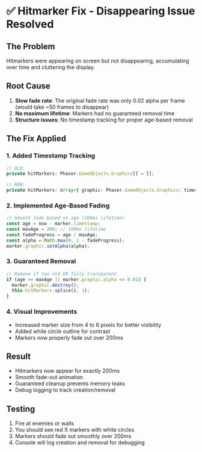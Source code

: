 # ✅ Hitmarker Fix - Disappearing Issue Resolved

## The Problem
Hitmarkers were appearing on screen but not disappearing, accumulating over time and cluttering the display.

## Root Cause
1. **Slow fade rate**: The original fade rate was only 0.02 alpha per frame (would take ~50 frames to disappear)
2. **No maximum lifetime**: Markers had no guaranteed removal time
3. **Structure issues**: No timestamp tracking for proper age-based removal

## The Fix Applied

### 1. Added Timestamp Tracking
```typescript
// OLD:
private hitMarkers: Phaser.GameObjects.Graphics[] = [];

// NEW:
private hitMarkers: Array<{ graphic: Phaser.GameObjects.Graphics; timestamp: number }> = [];
```

### 2. Implemented Age-Based Fading
```typescript
// Smooth fade based on age (200ms lifetime)
const age = now - marker.timestamp;
const maxAge = 200; // 200ms lifetime
const fadeProgress = age / maxAge;
const alpha = Math.max(0, 1 - fadeProgress);
marker.graphic.setAlpha(alpha);
```

### 3. Guaranteed Removal
```typescript
// Remove if too old OR fully transparent
if (age >= maxAge || marker.graphic.alpha <= 0.01) {
  marker.graphic.destroy();
  this.hitMarkers.splice(i, 1);
}
```

### 4. Visual Improvements
- Increased marker size from 4 to 6 pixels for better visibility
- Added white circle outline for contrast
- Markers now properly fade out over 200ms

## Result
- Hitmarkers now appear for exactly 200ms
- Smooth fade-out animation
- Guaranteed cleanup prevents memory leaks
- Debug logging to track creation/removal

## Testing
1. Fire at enemies or walls
2. You should see red X markers with white circles
3. Markers should fade out smoothly over 200ms
4. Console will log creation and removal for debugging
